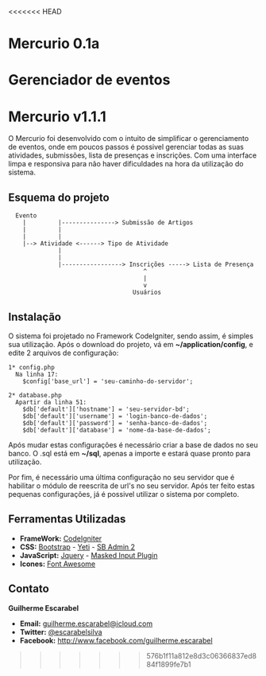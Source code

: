 <<<<<<< HEAD
# Mercurio 0.1a

Gerenciador de eventos
=======
# Mercurio v1.1.1

O Mercurio foi desenvolvido com o intuito de simplificar o gerenciamento de eventos, onde em poucos passos é possivel gerenciar todas as suas atividades, submissões, lista de presenças e inscrições. Com uma interface limpa e responsiva para não haver dificuldades na hora da utilização do sistema. 

## Esquema do projeto
```
  Evento
    |         |---------------> Submissão de Artigos 
    |         |
    |         |
    |--> Atividade <------> Tipo de Atividade
              |
              |
              |-----------------> Inscrições -----> Lista de Presença
                                      ^
                                      |
                                      v
                                   Usuários
```

## Instalação
O sistema foi projetado no Framework CodeIgniter, sendo assim, é simples sua utilização. Após o download do projeto, vá em **~/application/config**, e edite 2 arquivos de configuração:
```
1* config.php
  Na linha 17: 
    $config['base_url'] = 'seu-caminho-do-servidor';
```
```
2* database.php
  Apartir da linha 51:
    $db['default']['hostname'] = 'seu-servidor-bd'; 
    $db['default']['username'] = 'login-banco-de-dados'; 
    $db['default']['password'] = 'senha-banco-de-dados'; 
    $db['default']['database'] = 'nome-da-base-de-dados';
```
Após mudar estas configurações é necessário criar a base de dados no seu banco. O .sql está em **~/sql**, apenas a importe e estará quase pronto para utilização.

Por fim, é necessário uma última configuração no seu servidor que é habilitar o módulo de reescrita de url's no seu servidor. Após ter feito estas pequenas configurações, já é possivel utilizar o sistema por completo.

## Ferramentas Utilizadas
- **FrameWork:** [CodeIgniter](https://ellislab.com/codeigniter)
- **CSS:** [Bootstrap](https://getbootstrap.com) - [Yeti](http://bootswatch.com/yeti) - [SB Admin 2](http://startbootstrap.com/template-overviews/sb-admin-2)
- **JavaScript:** [Jquery](http://jquery.com) - [Masked Input Plugin](http://digitalbush.com/projects/masked-input-plugin)
- **Icones:** [Font Awesome](http://fortawesome.github.io/Font-Awesome)

## Contato

**Guilherme Escarabel**
- **Email:** guilherme.escarabel@icloud.com
- **Twitter:** [@escarabelsilva](http://twitter.com/escarabelsilva)
- **Facebook:** http://www.facebook.com/guilherme.escarabel

>>>>>>> 576b1f11a812e8d3c06366837ed884f1899fe7b1
